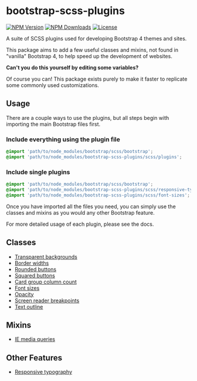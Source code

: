 # bootstrap-scss-plugins

[![NPM Version](https://img.shields.io/npm/v/bootstrap-scss-plugins.svg?style=for-the-badge)](https://www.npmjs.org/package/bootstrap-scss-plugins)
[![NPM Downloads](https://img.shields.io/npm/dt/bootstrap-scss-plugins.svg?style=for-the-badge)](https://www.npmjs.com/package/bootstrap-scss-plugins)
[![License](https://img.shields.io/github/license/coldfrontlabs/bootstrap-scss-plugins.svg?style=for-the-badge)](/LICENSE)

A suite of SCSS plugins used for developing Bootstrap 4 themes and sites.

This package aims to add a few useful classes and mixins, not found in "vanilla" Bootstrap 4, to help speed up the development of websites.

**Can't you do this yourself by editing some variables?**

Of course you can! This package exists purely to make it faster to replicate some commonly used customizations.

## Usage

There are a couple ways to use the plugins, but all steps begin with importing the main Bootstrap files first.

### Include everything using the plugin file

```scss
@import 'path/to/node_modules/bootstrap/scss/bootstrap';
@import 'path/to/node_modules/bootstrap-scss-plugins/scss/plugins';
```

### Include single plugins

```scss
@import 'path/to/node_modules/bootstrap/scss/bootstrap';
@import 'path/to/node_modules/bootstrap-scss-plugins/scss/responsive-typography';
@import 'path/to/node_modules/bootstrap-scss-plugins/scss/font-sizes';
```

Once you have imported all the files you need, you can simply use the classes and mixins as you would any other Bootstrap feature.

For more detailed usage of each plugin, please see the docs.

## Classes

- [Transparent backgrounds](docs/class/bg-transparency.md)
- [Border widths](docs/classes/border-widths.md)
- [Rounded buttons](docs/classes/btn-rounded.md)
- [Squared buttons](docs/classes/btn-squared.md)
- [Card group column count](docs/classes/col-count.md)
- [Font sizes](docs/classes/font-sizes.md)
- [Opacity](docs/classes/opacity.md)
- [Screen reader breakpoints](docs/classes/sr-breakpoints.md)
- [Text outline](docs/classes/text-outline.md)

## Mixins

- [IE media queries](docs/mixins/media-ie.md)

## Other Features

- [Responsive typography](docs/other/responsive-typography.md)
